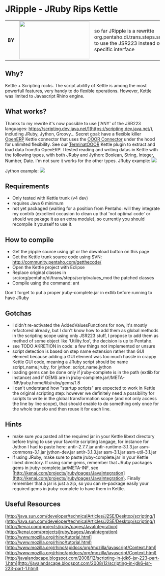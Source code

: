 JRipple - JRuby Rips Kettle
====

<table>
    <tr>
        <td><b>BY</b></td>
        <td><a href="http://www.akretion.com" title="Akretion - open source to spin the world"><img src="http://sites.google.com/site/assetserversite/_/rsrc/1257126470309/home/akretion_s.png" width="228px" height="124px" /></a></td>
        <td>
so far JRipple is a rewritte org.pentaho.di.trans.steps.scriptvalues_mod to use the JSR223 instead of old Rhino specific interface
        </td>
    </tr>
</table>


Why?
------------

Kettle + Scripting rocks. The script abililty of Kettle is among the most powerfull features, very handy to do flexible operations.
However, Kettle was limited to Javascript Rhino engine.


What works?
------------

Thanks to my rewrite it's now possible to use ['ANY' of the JSR223 languages: https://scripting.dev.java.net/](https://scripting.dev.java.net/), including JRuby, Jython, Groovy...
Secret goal: have a flexible killer [OpenERP](http://openerp.com/) Kettle connector that uses the [OOOR Connector](http://github.com/rvalyi/ooor) under the hood for unlimited flexibility.
See our [TerminatOOOR](http://github.com/rvalyi/terminatooor) Kettle plugin to extract and load data from/to OpenERP.
I tested reading and writing datas in Kettle with the following types, with both JRuby and Jython: Boolean, String, Integer, Number, Date. I'm not sure it works for the other types.
JRuby example:
<img src="http://docs.google.com/File?id=ajb639cjf9fb_10cvmpcsdq_b" />

Jython example:
<img src="http://docs.google.com/File?id=ajb639cjf9fb_11f6drj5cp_b" />


Requirements
------------

- Only tested with Kettle trunk (v4 dev)
- requires Java 6 minimum
- not yet packaged (waiting for a position from Pentaho: will they integrate my contrib (excellent occasion to clean up that 'not optimal code' or should we pakage it as an extra module), so currently you should recompile it yourself to use it.


How to compile
------------
- Get the jripple source using git or the download button on this page
- Get the Kettle trunk source code using SVN: http://community.pentaho.com/getthecode/
- Open the Kettle project with Eclipse
- Replace original classes in src/org/pentaho/di/trans/steps/scriptvalues_mod the patched classes 
- Compile using the command: ant

Don't forget to put a proper  jruby-complete.jar in extlib before running to have JRuby


Gotchas
------------

- I didn't re-activated the AddedValuesFunctions for now, it's mostly refactored already, but I don't know how to add them as global methods in the scripting scope using only JSR223 stuff, I propose to add them
as method of some object like 'Utility.foo', the decision is up to Pentaho.
- see TODO AKRETION in code: a few things not implemented or unsure
- script detection is based on step name extension rather than GUI element because adding a GUI element was too much hassle in crappy Kettle GUI code, meaning a JRuby script should be name script_name.jruby, for jython: script_name.jython
- loading gems can be done only if jruby-complete is in the path (extlib for instance) and if GEMS are in jruby-complete.jar!/META-INF/jruby.home/lib/ruby/gems/1.8
- I can't understand how "startup scripts" are expected to work in Kettle the original scripting step: however we definitely need a possibility for scripts to write in the global transformation scope (and not only access the line by line scope), that should enable to do something only once for the whole transfo and then reuse it for each line.


Hints
------------
- make sure you pasted all the required jar in your Kettle libext directory before trying to use your favorite scripting langage, for instance for Jython I had to paste here: antlr-2.7.7.jar  antlr-runtime-3.1.3.jar  asm-commons-3.1.jar  jython-dev.jar   antlr-3.1.3.jar  asm-3.1.jar  asm-util-3.1.jar
- if using JRuby, make sure to paste jruby-complete.jar in your Kettle libext directory. If using some gems, remember that JRuby packages gems in jruby-complete.jar/META-INF, see [http://kenai.com/projects/jruby/pages/JavaIntegration](http://kenai.com/projects/jruby/pages/JavaIntegration). Finally remember that a jar is just a zip, so you can re-package easily your required gems in jruby-complete to have them in Kettle.


Useful Resources
------------

[http://java.sun.com/developer/technicalArticles/J2SE/Desktop/scripting/](http://java.sun.com/developer/technicalArticles/J2SE/Desktop/scripting/)
[http://kenai.com/projects/jruby/pages/JavaIntegration](http://kenai.com/projects/jruby/pages/JavaIntegration)
[http://www.mozilla.org/rhino/tutorial.html](http://www.mozilla.org/rhino/tutorial.html)
[http://www.mozilla.org/rhino/apidocs/org/mozilla/javascript/Context.html](http://www.mozilla.org/rhino/apidocs/org/mozilla/javascript/Context.html)
[http://javalandscape.blogspot.com/2008/12/scripting-in-jdk6-jsr-223-part-1.htm](http://javalandscape.blogspot.com/2008/12/scripting-in-jdk6-jsr-223-part-1.html)
